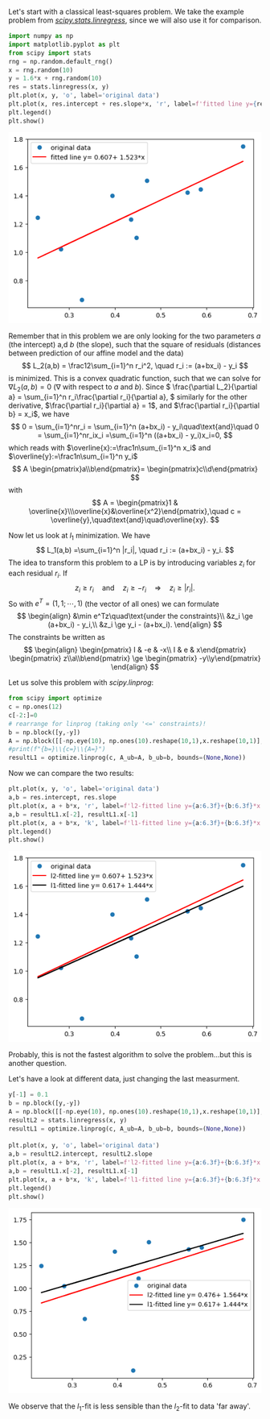 Let's start with a classical least-squares problem. We take the example problem from  [*scipy.stats.linregress*](https://docs.scipy.org/doc/scipy/reference/generated/scipy.stats.linregress.html#scipy.stats.linregress), since we will also use it for comparison.


```python
import numpy as np
import matplotlib.pyplot as plt
from scipy import stats
rng = np.random.default_rng()
x = rng.random(10)
y = 1.6*x + rng.random(10)
res = stats.linregress(x, y)
plt.plot(x, y, 'o', label='original data')
plt.plot(x, res.intercept + res.slope*x, 'r', label=f'fitted line y={res.intercept:6.3f}+{res.slope:6.3f}*x')
plt.legend()
plt.show()
```


    
![png](output_1_0.png)
    


Remember that in this problem we are only looking for the two parameters $a$ (the intercept) a,d $b$ (the slope), such that the square of residuals (distances between prediction of our affine model and the data)
$$
L_2(a,b) = \frac12\sum_{i=1}^n r_i^2, \quad r_i := (a+bx_i) - y_i
$$
is minimized. This is a convex quadratic function, such that we can solve for $\nabla L_2(a,b)=0$ ($\nabla$ with respect to $a$ and $b$). Since 
$
\frac{\partial L_2}{\partial a} = \sum_{i=1}^n r_i\frac{\partial r_i}{\partial a},
$
similarly for the other derivative,
$\frac{\partial r_i}{\partial a} = 1$, and $\frac{\partial r_i}{\partial b} = x_i$, we have
$$
0 = \sum_{i=1}^nr_i = \sum_{i=1}^n (a+bx_i) - y_i\quad\text{and}\quad 0 = \sum_{i=1}^nr_ix_i =\sum_{i=1}^n ((a+bx_i) - y_i)x_i=0,
$$
which reads with $\overline{x}:=\frac1n\sum_{i=1}^n x_i$ and $\overline{y}:=\frac1n\sum_{i=1}^n y_i$
$$
A \begin{pmatrix}a\\b\end{pmatrix}= \begin{pmatrix}c\\d\end{pmatrix}
$$
with
$$
A = \begin{pmatrix}1 & \overline{x}\\\overline{x}&\overline{x^2}\end{pmatrix},\quad
c = \overline{y},\quad\text{and}\quad\overline{xy}.
$$

Now let us look at $l_1$ minimization. We have
$$
L_1(a,b) =\sum_{i=1}^n |r_i|, \quad r_i := (a+bx_i) - y_i.
$$
The idea to transform this problem to a LP is by introducing variables $z_i$ for each residual $r_i$. If 
$$
z_i \ge r_i\quad \text{and}\quad  z_i\ge -r_i \quad\Longrightarrow\quad z_i \ge |r_i|.
$$
So with $e^T = (1,1;\cdots,1)$ (the vector of all ones) we can formulate
$$
\begin{align}
&\min e^Tz\quad\text{under the constraints}\\
&z_i \ge (a+bx_i) - y_i,\\
&z_i \ge y_i - (a+bx_i).
\end{align}
$$
The constraints be written as
$$
\begin{align}
\begin{pmatrix} I & -e & -x\\ I & e & x\end{pmatrix}
\begin{pmatrix} z\\a\\b\end{pmatrix}
\ge
\begin{pmatrix} -y\\y\end{pmatrix}
\end{align}
$$


Let us solve this problem with *scipy.linprog*:


```python
from scipy import optimize
c = np.ones(12)
c[-2:]=0
# rearrange for linprog (taking only '<=' constraints)!
b = np.block([y,-y])
A = np.block([[-np.eye(10), np.ones(10).reshape(10,1),x.reshape(10,1)],[-np.eye(10), -np.ones(10).reshape(10,1),-x.reshape(10,1)]])
#print(f"{b=}\\{c=}\\{A=}")
resultL1 = optimize.linprog(c, A_ub=A, b_ub=b, bounds=(None,None))
```

Now we can compare the two results:


```python
plt.plot(x, y, 'o', label='original data')
a,b = res.intercept, res.slope
plt.plot(x, a + b*x, 'r', label=f'l2-fitted line y={a:6.3f}+{b:6.3f}*x')
a,b = resultL1.x[-2], resultL1.x[-1]
plt.plot(x, a + b*x, 'k', label=f'l1-fitted line y={a:6.3f}+{b:6.3f}*x')
plt.legend()
plt.show()
```


    
![png](output_6_0.png)
    


Probably, this is not the fastest algorithm to solve the problem...but this is another question.

Let's have a look at different data, just changing the last measurment.


```python
y[-1] = 0.1
b = np.block([y,-y])
A = np.block([[-np.eye(10), np.ones(10).reshape(10,1),x.reshape(10,1)],[-np.eye(10), -np.ones(10).reshape(10,1),-x.reshape(10,1)]])
resultL2 = stats.linregress(x, y)
resultL1 = optimize.linprog(c, A_ub=A, b_ub=b, bounds=(None,None))

plt.plot(x, y, 'o', label='original data')
a,b = resultL2.intercept, resultL2.slope
plt.plot(x, a + b*x, 'r', label=f'l2-fitted line y={a:6.3f}+{b:6.3f}*x')
a,b = resultL1.x[-2], resultL1.x[-1]
plt.plot(x, a + b*x, 'k', label=f'l1-fitted line y={a:6.3f}+{b:6.3f}*x')
plt.legend()
plt.show()
```


    
![png](output_8_0.png)
    


We observe that the $l_1$-fit is less sensible than the $l_2$-fit to data 'far away'.


```python

```
